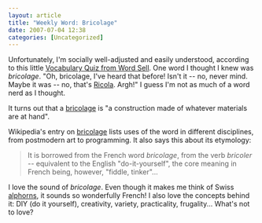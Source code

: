 ```yaml
---
layout: article
title: "Weekly Word: Bricolage"
date: 2007-07-04 12:38
categories: [Uncategorized]
---
```

Unfortunately, I'm socially well-adjusted and easily understood, according to this little <a href="http://in-sidemarketing.blogspot.com/2007/07/test-your-vocabulary-part-three.html">Vocabulary Quiz from Word Sell</a>. One word I thought I knew was <em>bricolage</em>. "Oh, bricolage, I've heard that before! Isn't it -- no, never mind. Maybe it was -- no, that's <a href="http://en.wikipedia.org/wiki/Ricola">Ricola</a>. Argh!" I guess I'm not as much of a word nerd as I thought.

It turns out that a <a href="http://dictionary.reference.com/browse/bricolage">bricolage</a> is "a construction made of whatever materials are at hand".

Wikipedia's entry on <a href="http://en.wikipedia.org/wiki/Bricolage">bricolage</a> lists uses of the word in different disciplines, from postmodern art to programming. It also says this about its etymology:

<blockquote>
It is borrowed from the French word <em>bricolage</em>, from the verb <em>bricoler</em> -- equivalent to the English "do-it-yourself", the core meaning in French being, however, "fiddle, tinker"...
</blockquote>

I love the sound of <em>bricolage</em>. Even though it makes me think of Swiss <a href="http://en.wikipedia.org/wiki/Alphorn">alphorns</a>, it sounds so wonderfully French! I also love the concepts behind it: DIY (do it yourself), creativity, variety, practicality, frugality... What's not to love?
